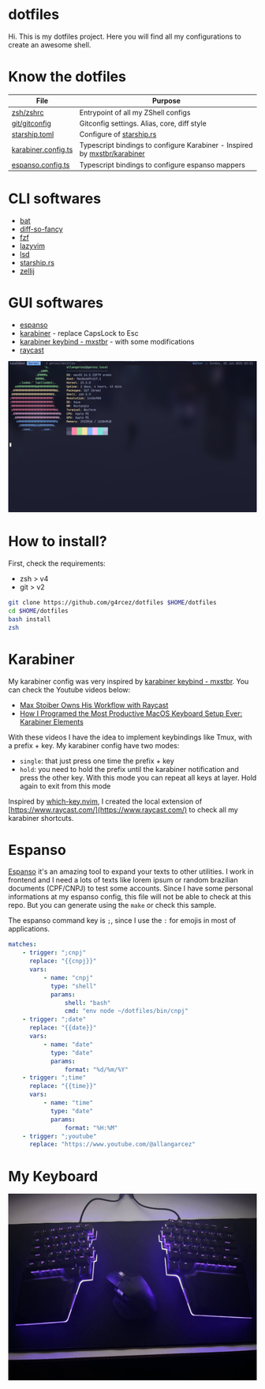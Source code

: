 # dotfiles

Hi. This is my dotfiles project. Here you will find all my configurations to create an awesome shell.

# Know the dotfiles

| File                                                                                                    | Purpose                                                                                                          |
| ------------------------------------------------------------------------------------------------------- | ---------------------------------------------------------------------------------------------------------------- |
| [zsh/zshrc](https://github.com/g4rcez/dotfiles/blob/master/zsh/zshrc)                                   | Entrypoint of all my ZShell configs                                                                              |
| [git/gitconfig](https://github.com/g4rcez/dotfiles/blob/master/git/gitconfig)                           | Gitconfig settings. Alias, core, diff style                                                                      |
| [starship.toml](https://github.com/g4rcez/dotfiles/blob/master/config/starship.toml)                    | Configure of [starship.rs](https://starship.rs)                                                                  |
| [karabiner.config.ts](https://github.com/g4rcez/dotfiles/blob/master/src/karabiner/karabiner.config.ts) | Typescript bindings to configure Karabiner - Inspired by [mxstbr/karabiner](https://github.com/mxstbr/karabiner) |
| [espanso.config.ts](https://github.com/g4rcez/dotfiles/blob/master/src/espanso/espanso.config.ts)       | Typescript bindings to configure espanso mappers                                                                 |

# CLI softwares

- [bat](https://github.com/sharkdp/bat)
- [diff-so-fancy](https://github.com/so-fancy/diff-so-fancy)
- [fzf](https://github.com/junegunn/fzf)
- [lazyvim](https://lazyvim.org/)
- [lsd](https://github.com/lsd-rs/lsd)
- [starship.rs](https://starship.rs)
- [zellij](https://zellij.dev/)

# GUI softwares

- [espanso](https://espanso.org/)
- [karabiner](https://karabiner-elements.pqrs.org/index.html) - replace CapsLock to Esc
- [karabiner keybind - mxstbr](https://github.com/mxstbr/karabiner) - with some modifications
- [raycast](https://www.raycast.com/)

![my shell](./assets/shell.png)

# How to install?

First, check the requirements:

- zsh > v4
- git > v2

```bash
git clone https://github.com/g4rcez/dotfiles $HOME/dotfiles
cd $HOME/dotfiles
bash install
zsh
```

# Karabiner

My karabiner config was very inspired by [karabiner keybind - mxstbr](https://github.com/mxstbr/karabiner). You can check the Youtube videos below:

- [Max Stoiber Owns His Workflow with Raycast](https://www.youtube.com/watch?v=m5MDv9qwhU8)
- [How I Programed the Most Productive MacOS Keyboard Setup Ever: Karabiner Elements](https://www.youtube.com/watch?v=j4b_uQX3Vu0)

With these videos I have the idea to implement keybindings like Tmux, with a prefix + key. My karabiner config have two modes:

- `single`: that just press one time the prefix + key
- `hold`: you need to hold the prefix until the karabiner notification and press the other key. With this mode you can repeat all keys at layer. Hold
  again to exit from this mode

Inspired by [which-key.nvim](https://github.com/folke/which-key.nvim), I created the local extension of
[https://www.raycast.com/](https://www.raycast.com/) to check all my karabiner shortcuts.

# Espanso

[Espanso](https://espanso.org/) it's an amazing tool to expand your texts to other utilities. I work in frontend and I need a lots of texts like lorem
ipsum or random brazilian documents (CPF/CNPJ) to test some accounts. Since I have some personal informations at my espanso config, this file will not
be able to check at this repo. But you can generate using the `make` or check this sample.

The espanso command key is `;`, since I use the `:` for emojis in most of applications.

```yaml
matches:
    - trigger: ";cnpj"
      replace: "{{cnpj}}"
      vars:
          - name: "cnpj"
            type: "shell"
            params:
                shell: "bash"
                cmd: "env node ~/dotfiles/bin/cnpj"
    - trigger: ";date"
      replace: "{{date}}"
      vars:
          - name: "date"
            type: "date"
            params:
                format: "%d/%m/%Y"
    - trigger: ";time"
      replace: "{{time}}"
      vars:
          - name: "time"
            type: "date"
            params:
                format: "%H:%M"
    - trigger: ";youtube"
      replace: "https://www.youtube.com/@allangarcez"
```

# My Keyboard

![my keyboard](./assets/keyboard.jpg)
